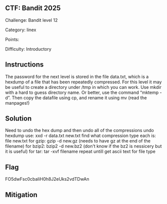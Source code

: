 ## CTF: Bandit 2025
Challenge: Bandit level 12

Category:  linex

Points:

Difficulty: Introductory

## Instructions
The password for the next level is stored in the file data.txt, which is a hexdump of a file that has been repeatedly compressed. For this level it may be useful to create a directory under /tmp in which you can work. Use mkdir with a hard to guess directory name. Or better, use the command “mktemp -d”. Then copy the datafile using cp, and rename it using mv (read the manpages!)


## Solution
Need to undo the hex dump and then undo all of the compressions
undo hexdump use: xxd -r data.txt new.txt
find what compression type each is: file new.txt
for gzip: gzip -d new.gz (needs to have gz at the end of the filename)
for bzip2: bzip2 -d new.bz2 (don't know if the bz2 is nessicery but it is useful)
for tar: tar -xvf filename
repeat untill get ascii text for file type

## Flag
FO5dwFsc0cbaIiH0h8J2eUks2vdTDwAn


## Mitigation


